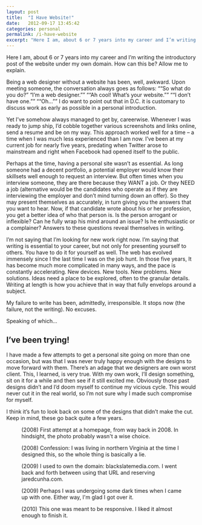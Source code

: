 ```yaml
---
layout: post
title:  "I Have Website!"
date:   2012-09-17 13:45:42
categories: personal
permalink: /i-have-website
excerpt: "Here I am, about 6 or 7 years into my career and I’m writing the introductory post of the website under my own domain. How can this be? Allow me to explain. "
---
```


<div class="body-copy wrap">
<p class="intro">Here I am, about 6 or 7 years into my career and I’m writing the introductory post of the website under my own domain. How can this be? Allow me to explain. </p>

<p>Being a web designer without a website has been, well, awkward. Upon meeting someone, the conversation always goes as follows: <q>“So what do you do?” “I’m a web designer.”</q> <q>“Ah cool! What’s your website.”</q> <q>“I don’t have one.”</q> <q>“Oh…”</q> I do want to point out that in D.C. it is customary to discuss work as early as possible in a personal introduction. </p>

<p>Yet I’ve somehow always managed to get by, careerwise. Whenever I was ready to jump ship, I’d cobble together various screenshots and links online, send a resume and be on my way. This approach worked well for a time – a time when I was much less experienced than I am now. I’ve been at my current job for nearly five years, predating when Twitter arose to mainstream and right when Facebook had opened itself to the public. </p>

<p>Perhaps at the time, having a personal site wasn’t as essential. As long someone had a decent portfolio, a potential employer would know their skillsets well enough to request an interview. But often times when you interview someone, they are there because they WANT a job. Or they NEED a job (alternative would be the candidates who operate as if they are interviewing the employer and don’t mind turning down an offer). So they may present themselves as accurately, in turn giving you the answers that you want to hear. Now, if that candidate wrote about his or her profession, you get a better idea of who that person is. Is the person arrogant or inflexible? Can he fully wrap his mind around an issue? Is he enthusiastic or a complainer? Answers to these questions reveal themselves in writing.</p>

<p>I’m not saying that I’m looking for new work right now. I’m saying that writing is essential to your career, but not only for presenting yourself to others. You have to do it for yourself as well. The web has evolved immensely since I the last time I was on the job hunt. In those five years, It has become much more complicated in many ways, and the pace is constantly accelerating. New devices. New tools. New problems. New solutions. Ideas need a place to be explored, often to the granular details. Writing at length is how you achieve that in way that fully envelops around a subject. </p>

<p>My failure to write has been, admittedly, irresponsible. It stops now (the failure, not the writing). No excuses.</p>

<p>Speaking of which…</p>

<h2>I’ve been trying!</h2>

<p>I have made a few attempts to get a personal site going on more than one occasion, but was that I was never truly happy enough with the designs to move forward with them. There’s an adage that we designers are own worst client. This, I learned, is very true. With my own work, I’ll design something, sit on it for a while and then see if it still excited me. Obviously those past designs didn’t and I’d doom myself to continue my vicious cycle. This would never cut it in the real world, so I’m not sure why I made such compromise for myself. </p>

<p>I think it’s fun to look back on some of the designs that didn’t make the cut. Keep in mind, these go back quite a few years. </p>

<figure class="narrow"><img src="http://www.jaredcunha.com/wp-content/uploads/2012/09/home2008-2.jpg" alt=""/><figcaption>(2008) First attempt at a homepage, from way back in 2008. In hindsight, the photo probably wasn't a wise choice.</figcaption></figure>

<figure class="narrow"><img src="http://www.jaredcunha.com/wp-content/uploads/2012/09/home-2008.jpg" alt=""/><figcaption>(2008) Confession: I was living in northern Virginia at the time I designed this, so the whole thing is basically a lie.</figcaption></figure>

<figure class="narrow"><img src="http://www.jaredcunha.com/wp-content/uploads/2012/09/home2009-3.jpg" alt=""/><figcaption>(2009) I used to own the domain: blackslatemedia.com. I went back and forth between using that URL and reserving jaredcunha.com. </figcaption></figure>

<figure class="narrow"><img src="http://www.jaredcunha.com/wp-content/uploads/2012/09/home2009-2.jpg" alt=""/><figcaption>(2009) Perhaps I was undergoing some dark times when I came up with one. Either way, I'm glad I got over it.</figcaption></figure>

<figure class="narrow"><img src="http://www.jaredcunha.com/wp-content/uploads/2012/09/home-2010.jpg" alt=""/><figcaption>(2010) This one was meant to be responsive. I liked it almost enough to finish it.</figcaption></figure>
</div>